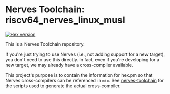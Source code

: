 # Nerves Toolchain: riscv64_nerves_linux_musl

[![Hex version](https://img.shields.io/hexpm/v/nerves_toolchain_riscv64_nerves_linux_musl.svg "Hex version")](https://hex.pm/packages/nerves_toolchain_riscv64_nerves_linux_musl)

This is a Nerves Toolchain repository.

If you're just trying to use Nerves (i.e., not adding support for a new
target), you don't need to use this directly. In fact, even if you're
developing for a new target, we may already have a cross-compiler available.

This project's purpose is to contain the information for hex.pm so that Nerves
cross-compilers can be referenced in `mix`. See
[nerves-toolchain](https://github.com/nerves-project/nerves-toolchain) for
the scripts used to generate the actual cross-compiler.

